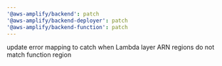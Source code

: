 ```yaml
---
'@aws-amplify/backend': patch
'@aws-amplify/backend-deployer': patch
'@aws-amplify/backend-function': patch
---
```


update error mapping to catch when Lambda layer ARN regions do not match function region
